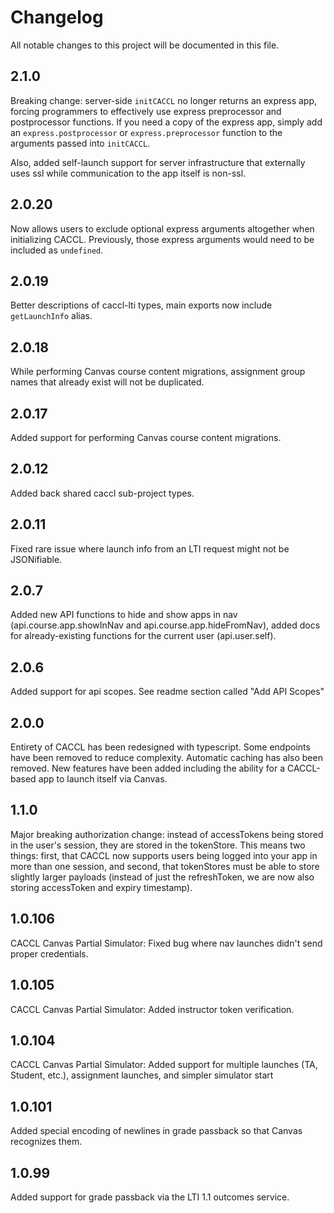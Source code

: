 # Changelog

All notable changes to this project will be documented in this file.

## 2.1.0

Breaking change: server-side `initCACCL` no longer returns an express app, forcing programmers to effectively use express preprocessor and postprocessor functions. If you need a copy of the express app, simply add an `express.postprocessor` or `express.preprocessor` function to the arguments passed into `initCACCL`.

Also, added self-launch support for server infrastructure that externally uses ssl while communication to the app itself is non-ssl.

## 2.0.20

Now allows users to exclude optional express arguments altogether when initializing CACCL. Previously, those express arguments would need to be included as `undefined`.

## 2.0.19

Better descriptions of caccl-lti types, main exports now include `getLaunchInfo` alias.

## 2.0.18

While performing Canvas course content migrations, assignment group names that already exist will not be duplicated.

## 2.0.17

Added support for performing Canvas course content migrations.

## 2.0.12

Added back shared caccl sub-project types.

## 2.0.11

Fixed rare issue where launch info from an LTI request might not be JSONifiable.

## 2.0.7

Added new API functions to hide and show apps in nav (api.course.app.showInNav and api.course.app.hideFromNav), added docs for already-existing functions for the current user (api.user.self).

## 2.0.6

Added support for api scopes. See readme section called "Add API Scopes"

## 2.0.0

Entirety of CACCL has been redesigned with typescript. Some endpoints have been removed to reduce complexity. Automatic caching has also been removed. New features have been added including the ability for a CACCL-based app to launch itself via Canvas.

## 1.1.0

Major breaking authorization change: instead of accessTokens being stored in the user's session, they are stored in the tokenStore. This means two things: first, that CACCL now supports users being logged into your app in more than one session, and second, that tokenStores must be able to store slightly larger payloads (instead of just the refreshToken, we are now also storing accessToken and expiry timestamp).

## 1.0.106

CACCL Canvas Partial Simulator: Fixed bug where nav launches didn't send proper credentials.

## 1.0.105

CACCL Canvas Partial Simulator: Added instructor token verification.

## 1.0.104

CACCL Canvas Partial Simulator: Added support for multiple launches (TA, Student, etc.), assignment launches, and simpler simulator start

## 1.0.101

Added special encoding of newlines in grade passback so that Canvas recognizes them.

## 1.0.99

Added support for grade passback via the LTI 1.1 outcomes service.
